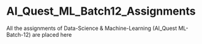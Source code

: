 # AI_Quest_ML_Batch12_Assignments
All the assignments of Data-Science &amp; Machine-Learning (AI_Quest ML-Batch-12) are placed here
